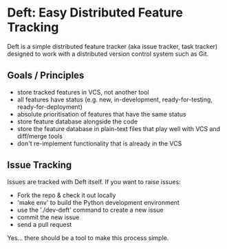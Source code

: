 Deft: Easy Distributed Feature Tracking
=======================================

Deft is a simple distributed feature tracker (aka issue tracker, task tracker) designed to work with a distributed version control system such as Git.

Goals / Principles
------------------

* store tracked features in VCS, not another tool
* all features have status (e.g. new, in-development, ready-for-testing, ready-for-deployment)
* absolute prioritisation of features that have the same status
* store feature database alongside the code
* store the feature database in plain-text files that play well with VCS and diff/merge tools
* don't re-implement functionality that is already in the VCS

Issue Tracking
--------------

Issues are tracked with Deft itself.  If you want to raise issues:
* Fork the repo & check it out locally
* 'make env' to build the Python development environment
* use the './dev-deft' command to create a new issue
* commit the new issue
* send a pull request

Yes... there should be a tool to make this process simple.
